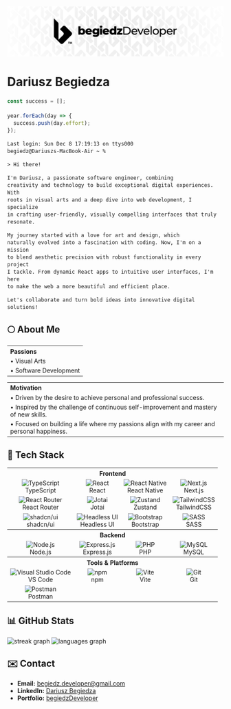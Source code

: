 <div align="center">
  <img src="https://github.com/begiedz/begiedz/blob/main/img/bD24_Banner.png" />
</div>

# Dariusz Begiedza

```typescript
const success = [];

year.forEach(day => {
  success.push(day.effort);
});
```

<code>Last login: Sun Dec 8 17:19:13 on ttys000</code>
<br>
<code>begiedz@Dariuszs-MacBook-Air ~ %</code>

<code>> Hi there!</code>

<code>I'm Dariusz, a passionate software engineer, combining creativity and technology to build exceptional digital experiences. With roots in visual arts and a deep dive into web development, I specialize in crafting user-friendly, visually compelling interfaces that truly resonate.</code>

<code>My journey started with a love for art and design, which naturally evolved into a fascination with coding. Now, I'm on a mission to blend aesthetic precision with robust functionality in every project I tackle. From dynamic React apps to intuitive user interfaces, I'm here to make the web a more beautiful and efficient place.</code>

<code>Let's collaborate and turn bold ideas into innovative digital solutions!</code>

## 🌕 About Me

<table>
  <tr>
    <th align="left">Passions</th>
  </tr>
  <tr>
    <td>• Visual Arts</td>
  </tr>
  <tr>
    <td>• Software Development</td>
  </tr>
</table>

<table>
  <tr>
    <th align="left">Motivation</th>
  </tr>
  <tr>
    <td>
      • Driven by the desire to achieve personal and professional success.
    </td>
    <tr>
      <td>
        • Inspired by the challenge of continuous self-improvement and mastery of new skills.
      </td>
    </tr>
    <tr>
      <td>
        • Focused on building a life where my passions align with my career and personal happiness.
      </td>
  </tr>
</table>

## 🚀 Tech Stack

<table>
  <tr>
    <th colspan="4" align="center">Frontend</th>
  </tr>
  <tr>
    <td align="center">
      <img src="https://cdn.jsdelivr.net/gh/devicons/devicon@latest/icons/typescript/typescript-plain.svg" width="48" alt="TypeScript"><br>
      TypeScript
    </td>
    <td align="center">
      <img src="https://cdn.jsdelivr.net/gh/devicons/devicon@latest/icons/react/react-original.svg" width="48" alt="React"><br>
      React
    </td>
    <td align="center">
      <img src="https://cdn.jsdelivr.net/gh/devicons/devicon@latest/icons/react/react-original.svg" width="48" alt="React Native"><br>
      React Native
    </td>
    <td align="center">
      <img src="https://cdn.jsdelivr.net/gh/devicons/devicon@latest/icons/nextjs/nextjs-original.svg" width="48" alt="Next.js"><br>
      Next.js
    </td>
  </tr>
  <tr>
    <td align="center">
      <img src="https://cdn.jsdelivr.net/gh/devicons/devicon@latest/icons/reactrouter/reactrouter-original.svg" width="48" alt="React Router"><br>
      React Router
    </td>
    <td align="center">
      <img src="https://cdn.candycode.com/jotai/jotai-mascot.png" width="48" alt="Jotai"><br>
      Jotai
    </td>
    <td align="center">
      <img src="https://i.namu.wiki/i/lWcXbpCwKlTNMM2v_SiGVK5Q6XsnTOvH6txHs25DbpbP_XGDum3MfxpNHYDCGHxuqGeZaJ8PVZLWO9LJFGFGAA.webp" width="48" alt="Zustand"><br>
      Zustand
    </td>
    <td align="center">
      <img src="https://cdn.jsdelivr.net/gh/devicons/devicon@latest/icons/tailwindcss/tailwindcss-original.svg" width="48" alt="TailwindCSS"><br>
      TailwindCSS
    </td>
     </td>
  </tr>
    <td align="center">
      <img src="https://avatars.githubusercontent.com/u/139895814?s=200&v=4" width="48" alt="shadcn/ui"><br>
      shadcn/ui
    </td>
    <td align="center">
      <img src="https://seeklogo.com/images/H/headless-ui-logo-034B045C5C-seeklogo.com.png" width="48" alt="Headless UI"><br>
      Headless UI
    <td align="center">
      <img src="https://cdn.jsdelivr.net/gh/devicons/devicon@latest/icons/bootstrap/bootstrap-original.svg" width="48" alt="Bootstrap"><br>
      Bootstrap
    </td>
    <td align="center">
      <img src="https://cdn.jsdelivr.net/gh/devicons/devicon@latest/icons/sass/sass-original.svg" width="48" alt="SASS"><br>
      SASS
    </td>
  </tr>

  <tr>
    <th colspan="4" align="center">Backend</th>
  </tr>
  <tr>
    <td align="center">
      <img src="https://cdn.jsdelivr.net/gh/devicons/devicon@latest/icons/nodejs/nodejs-original.svg" width="48" alt="Node.js"><br>
      Node.js
    </td>
    <td align="center">
      <img src="https://skillicons.dev/icons?i=express" width="48" alt="Express.js"><br>
      Express.js
    </td>
    <td align="center">
      <img src="https://skillicons.dev/icons?i=php" width="48" alt="PHP"><br>
      PHP
    </td>
    <td align="center">
      <img src="https://skillicons.dev/icons?i=mysql" width="48" alt="MySQL"><br>
      MySQL
    </td>
  </tr>

  <tr>
    <th colspan="4" align="center">Tools & Platforms</th>
  </tr>
  <tr>
    <td align="center">
      <img src="https://cdn.jsdelivr.net/gh/devicons/devicon@latest/icons/vscode/vscode-original.svg"" width="48" alt="Visual Studio Code"><br>
      VS Code
    </td>
    <td align="center">
      <img src="https://cdn.jsdelivr.net/gh/devicons/devicon@latest/icons/npm/npm-original-wordmark.svg" width="48" alt="npm"><br>
      npm
    </td>
    <td align="center">
      <img src="https://cdn.jsdelivr.net/gh/devicons/devicon@latest/icons/vitejs/vitejs-original.svg" width="48" alt="Vite"><br>
      Vite
    </td>
    <td align="center">
      <img src="https://cdn.jsdelivr.net/gh/devicons/devicon@latest/icons/git/git-original.svg" width="48" alt="Git"><br>
      Git
    </td>
  </tr>
  <tr>
    <td align="center">
      <img src="https://cdn.jsdelivr.net/gh/devicons/devicon@latest/icons/postman/postman-plain.svg" width="48" alt="Postman"><br>
      Postman
    </td>
  </tr>
</table>

## 📊 GitHub Stats

<div>
  <img src="https://streak-stats.demolab.com?user=begiedz&locale=en&mode=weekly&theme=dark&hide_border=true&border_radius=5&date_format=j%20M%5B%20Y%5D" height="160" alt="streak graph"  />
  <img src="https://github-readme-stats.vercel.app/api/top-langs?username=begiedz&locale=en&hide_title=false&layout=compact&card_width=320&langs_count=8&theme=dark&hide_border=true" height="160" alt="languages graph"  />
</div>

## ✉️ Contact

- **Email:** [begiedz.developer@gmail.com](mailto:begiedz.developer@gmail.com)
- **LinkedIn:** [Dariusz Begiedza](https://www.linkedin.com/in/dariuszbegiedza/)
- **Portfolio:** [begiedzDeveloper](https://begiedz.vercel.app)
